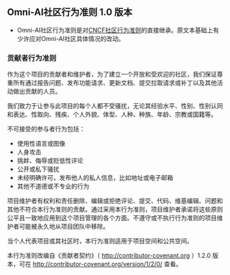 Omni-AI社区行为准则 1.0 版本
---------------------------------------------
* Omni-AI社区行为准则是对[CNCF社区行为准则](https://github.com/cncf/foundation/blob/master/code-of-conduct-languages/zh.md)的直接继承。原文本基础上有少许应对Omni-AI社区具体情况的改动。


### 贡献者行为准则

作为这个项目的贡献者和维护者，为了建立一个开放和受欢迎的社区，我们保证尊重所有通过报告问题、发布功能请求、更新文档、提交拉取请求或补丁以及其他活动做出贡献的人员。

我们致力于让参与此项目的每个人都不受骚扰，无论其经验水平、性别、性别认同和表达、性取向、残疾、个人外貌、体型、人种、种族、年龄、宗教或国籍等。

不可接受的参与者行为包括：

-	使用性语言或图像
-	人身攻击
-	挑衅、侮辱或贬低性评论
-	公开或私下骚扰
-	未经明确许可，发布他人的私人信息，比如地址或电子邮箱
-	其他不道德或不专业的行为

项目维护者有权利和责任删除、编辑或拒绝评论、提交、代码、维基编辑、问题和其他不符合本行为准则的贡献。通过采用本行为准则，项目维护者承诺将这些原则公平且一致地应用到这个项目管理的各个方面。不遵守或不执行行为准则的项目维护者可能被永久地从项目团队中移除。

当个人代表项目或其社区时，本行为准则适用于项目空间和公共空间。

本行为准则改编自《贡献者契约》（ http://contributor-covenant.org ）1.2.0 版本，可在 http://contributor-covenant.org/version/1/2/0/ 查看。
